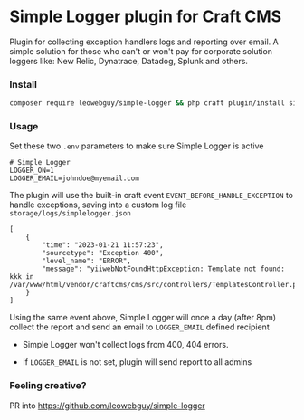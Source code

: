Simple Logger plugin for Craft CMS
===

Plugin for collecting exception handlers logs and reporting over email.
A simple solution for those who can't or won't pay for corporate solution loggers like: New Relic, Dynatrace, Datadog, Splunk and others.

### Install

```bash
composer require leowebguy/simple-logger && php craft plugin/install simple-logger
```

### Usage

Set these two `.env` parameters to make sure Simple Logger is active

```dotenv
# Simple Logger
LOGGER_ON=1
LOGGER_EMAIL=johndoe@myemail.com
```

The plugin will use the built-in craft event `EVENT_BEFORE_HANDLE_EXCEPTION` to handle
exceptions, saving into a custom log file `storage/logs/simplelogger.json`

```log
[
    {
        "time": "2023-01-21 11:57:23",
        "sourcetype": "Exception 400",
        "level_name": "ERROR",
        "message": "yiiwebNotFoundHttpException: Template not found: kkk in /var/www/html/vendor/craftcms/cms/src/controllers/TemplatesController.php:97"
    }
]
```

Using the same event above, Simple Logger will once a day (after 8pm) collect the report and send an email to `LOGGER_EMAIL` defined recipient

- Simple Logger won't collect logs from 400, 404 errors.

- If `LOGGER_EMAIL` is not set, plugin will send report to all admins

### Feeling creative?

PR into https://github.com/leowebguy/simple-logger
